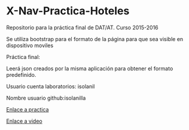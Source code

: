 # X-Nav-Practica-Hoteles
Repositorio para la práctica final de DAT/AT. Curso 2015-2016

Se utiliza bootstrap para el formato de la página para que sea visible en dispositivo moviles

Práctica final:
  
  Leerá json creados por la misma aplicación para obtener el formato predefinido. 
  
  Usuario cuenta laboratorios: isolanil
  
  Nombre usuario github:isolanilla
  
  
  
  <a href=http://isolanilla.github.io/X-Nav-Practica-Hoteles/alojamientos.html> Enlace a practica</a>
  
  <a href=https://youtu.be/KikvWmXElD4> Enlace a video</a>
  
  
